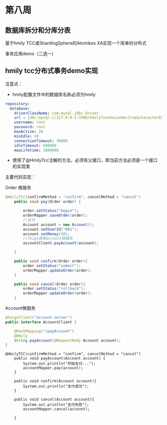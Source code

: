 # 第八周

## 数据库拆分和分库分表

基于hmily TCC或ShardingSphere的Atomikos XA实现一个简单的分布式 

事务应用demo（二选一）



## hmily tcc分布式事务demo实现

注意点：

- hmily配置文件中的数据库名称必须为hmily

```yml
repository:
  database:
    driverClassName: com.mysql.jdbc.Driver
    url : jdbc:mysql://127.0.0.1:3306/hmily?useUnicode=true&characterEncoding=utf8
    username: root
    password: root
    maxActive: 20
    minIdle: 10
    connectionTimeout: 30000
    idleTimeout: 600000
    maxLifetime: 1800000
```

- 使用了@HmilyTcc注解的方法，必须有父接口，即当前方法必须是一个接口的实现类



主要代码实现：

Order 微服务

```java
@HmilyTCC(confirmMethod = "confirm", cancelMethod = "cancel")
    public void pay(Order order) {

        order.setStatus("begin");
        orderMapper.saveOrder(order);
        //支付
        Account account = new Account();
        account.setUserId("001");
        account.setMoney(10);
        //feign调用account微服务
        accountClient.payAccount(account);

    }

    public void confirm(Order order){
        order.setStatus("submit");
        orderMapper.updateOrder(order);
    }

    public void cancel(Order order){
        order.setStatus("rollback");
        orderMapper.updateOrder(order);
    }
```

Account微服务

```java
@FeignClient("account-server")
public interface AccountClient {

    @PostMapping("/payAccount")
    @Hmily
    String payAccount(@RequestBody Account account);
}
```

```
@HmilyTCC(confirmMethod = "confirm", cancelMethod = "cancel")
    public void payAccount(Account account) {
        System.out.println("开始支付...");
        accountMapper.pay(account);
    }

    public void confirm(Account account){
        System.out.println("支付成功");
    }

    public void cancel(Account account){
        System.out.println("支付失败");
        accountMapper.cancel(account);

    }
```

